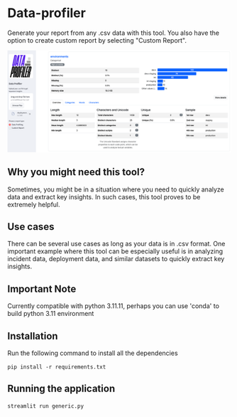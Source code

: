 # Data-profiler
Generate your report from any .csv data with this tool. You also have the option to create custom report by selecting "Custom Report".

![Alt text](images/main-screenshot.png)

## Why you might need this tool?
Sometimes, you might be in a situation where you need to quickly analyze data and extract key insights. In such cases, this tool proves to be extremely helpful.

## Use cases
There can be several use cases as long as your data is in .csv format. One important example where this tool can be especially useful is in analyzing incident data, deployment data, and similar datasets to quickly extract key insights.

## Important Note
Currently compatible with python 3.11.11, perhaps you can use 'conda' to build python 3.11 environment

## Installation
 Run the following command to install all the dependencies
 ```
 pip install -r requirements.txt
```
## Running the application
```
streamlit run generic.py
```
